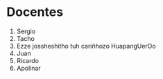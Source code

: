 # Docentes 
1. Sergio
2. Tacho
3. Ezze jossheshitho tuh cariñhozo HuapangUerOo
4. Juan
5. Ricardo
6. Apolinar